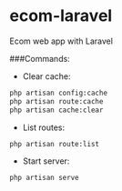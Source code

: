# ecom-laravel
 Ecom web app with Laravel

###Commands:
- Clear cache:
```bash
php artisan config:cache
php artisan route:cache
php artisan cache:clear

```

- List routes:
```bash
php artisan route:list
```

- Start server:
```bash
php artisan serve
```